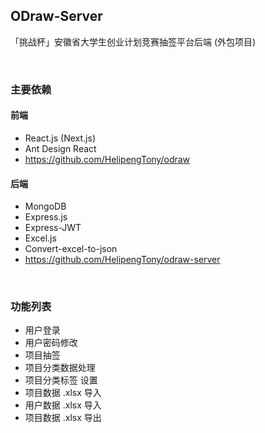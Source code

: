## ODraw-Server

「挑战杯」安徽省大学生创业计划竞赛抽签平台后端 (外包项目)

<br/>

### 主要依赖

#### 前端

- React.js (Next.js)
- Ant Design React
- https://github.com/HelipengTony/odraw

#### 后端

- MongoDB
- Express.js
- Express-JWT
- Excel.js
- Convert-excel-to-json
- https://github.com/HelipengTony/odraw-server

<br/>

### 功能列表

- 用户登录
- 用户密码修改
- 项目抽签
- 项目分类数据处理
- 项目分类标签 设置
- 项目数据 .xlsx 导入
- 用户数据 .xlsx 导入
- 项目数据 .xlsx 导出
